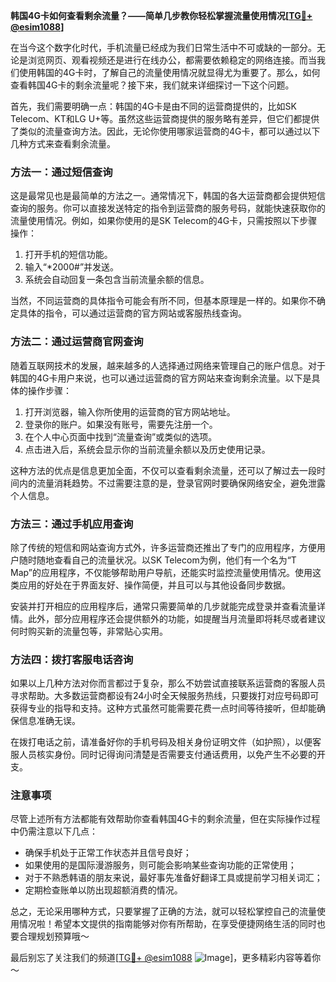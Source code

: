 **韩国4G卡如何查看剩余流量？——简单几步教你轻松掌握流量使用情况[[TG💪+ @esim1088](https://t.me/s/esim1088)]**

在当今这个数字化时代，手机流量已经成为我们日常生活中不可或缺的一部分。无论是浏览网页、观看视频还是进行在线办公，都需要依赖稳定的网络连接。而当我们使用韩国的4G卡时，了解自己的流量使用情况就显得尤为重要了。那么，如何查看韩国4G卡的剩余流量呢？接下来，我们就来详细探讨一下这个问题。

首先，我们需要明确一点：韩国的4G卡是由不同的运营商提供的，比如SK Telecom、KT和LG U+等。虽然这些运营商提供的服务略有差异，但它们都提供了类似的流量查询方法。因此，无论你使用哪家运营商的4G卡，都可以通过以下几种方式来查看剩余流量。

### 方法一：通过短信查询

这是最常见也是最简单的方法之一。通常情况下，韩国的各大运营商都会提供短信查询的服务。你可以直接发送特定的指令到运营商的服务号码，就能快速获取你的流量使用情况。例如，如果你使用的是SK Telecom的4G卡，只需按照以下步骤操作：

1. 打开手机的短信功能。
2. 输入“*2000#”并发送。
3. 系统会自动回复一条包含当前流量余额的信息。

当然，不同运营商的具体指令可能会有所不同，但基本原理是一样的。如果你不确定具体的指令，可以通过运营商的官方网站或客服热线查询。

### 方法二：通过运营商官网查询

随着互联网技术的发展，越来越多的人选择通过网络来管理自己的账户信息。对于韩国的4G卡用户来说，也可以通过运营商的官方网站来查询剩余流量。以下是具体的操作步骤：

1. 打开浏览器，输入你所使用的运营商的官方网站地址。
2. 登录你的账户。如果没有账号，需要先注册一个。
3. 在个人中心页面中找到“流量查询”或类似的选项。
4. 点击进入后，系统会显示你的当前流量余额以及历史使用记录。

这种方法的优点是信息更加全面，不仅可以查看剩余流量，还可以了解过去一段时间内的流量消耗趋势。不过需要注意的是，登录官网时要确保网络安全，避免泄露个人信息。

### 方法三：通过手机应用查询

除了传统的短信和网站查询方式外，许多运营商还推出了专门的应用程序，方便用户随时随地查看自己的流量状况。以SK Telecom为例，他们有一个名为“T Map”的应用程序，不仅能够帮助用户导航，还能实时监控流量使用情况。使用这类应用的好处在于界面友好、操作简便，并且可以与其他设备同步数据。

安装并打开相应的应用程序后，通常只需要简单的几步就能完成登录并查看流量详情。此外，部分应用程序还会提供额外的功能，如提醒当月流量即将耗尽或者建议何时购买新的流量包等，非常贴心实用。

### 方法四：拨打客服电话咨询

如果以上几种方法对你而言都过于复杂，那么不妨尝试直接联系运营商的客服人员寻求帮助。大多数运营商都设有24小时全天候服务热线，只要拨打对应号码即可获得专业的指导和支持。这种方式虽然可能需要花费一点时间等待接听，但却能确保信息准确无误。

在拨打电话之前，请准备好你的手机号码及相关身份证明文件（如护照），以便客服人员核实身份。同时记得询问清楚是否需要支付通话费用，以免产生不必要的开支。

### 注意事项

尽管上述所有方法都能有效帮助你查看韩国4G卡的剩余流量，但在实际操作过程中仍需注意以下几点：

- 确保手机处于正常工作状态并且信号良好；
- 如果使用的是国际漫游服务，则可能会影响某些查询功能的正常使用；
- 对于不熟悉韩语的朋友来说，最好事先准备好翻译工具或提前学习相关词汇；
- 定期检查账单以防出现超额消费的情况。

总之，无论采用哪种方式，只要掌握了正确的方法，就可以轻松掌控自己的流量使用情况啦！希望本文提供的指南能够对你有所帮助，在享受便捷网络生活的同时也要合理规划预算哦～

最后别忘了关注我们的频道[[TG💪+ @esim1088](https://t.me/s/esim1088) ![Image](https://i.postimg.cc/4NQfJmqS/Snipaste-2025-05-13-00-14-12.png)]，更多精彩内容等着你～